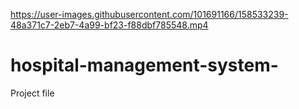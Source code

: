 

https://user-images.githubusercontent.com/101691166/158533239-48a371c7-2eb7-4a99-bf23-f88dbf785548.mp4

# hospital-management-system-
Project file
